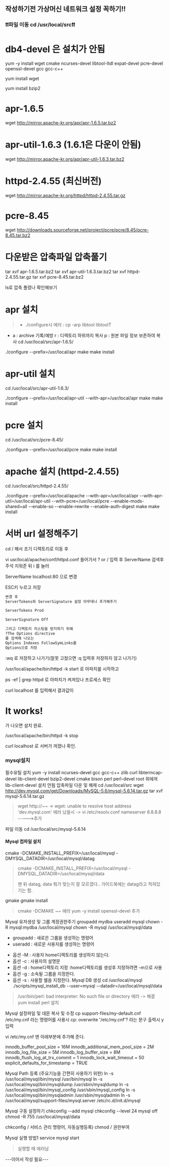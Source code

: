 ## 작성하기전 가상머신 네트워크 설정 꼭하기!!

### ❗❗파일 이동 cd /usr/local/src❗❗

# db4-devel 은 설치가 안됨

yum -y install wget cmake ncurses-devel libtool-ltdl expat-devel pcre-devel openssl-devel gcc gcc-c++


yum install wget


yum install bzip2

# apr-1.6.5
wget http://mirror.apache-kr.org/apr/apr-1.6.5.tar.bz2

# apr-util-1.6.3 (1.6.1은 다운이 안됨)
wget http://mirror.apache-kr.org/apr/apr-util-1.6.3.tar.bz2

# httpd-2.4.55 (최신버전)
wget http://mirror.apache-kr.org/httpd/httpd-2.4.55.tar.gz

# pcre-8.45
wget http://downloads.sourceforge.net/project/pcre/pcre/8.45/pcre-8.45.tar.bz2 

# 다운받은 압축파일 압축풀기

tar xvf apr-1.6.5.tar.bz2
tar xvf apr-util-1.6.3.tar.bz2
tar xvf httpd-2.4.55.tar.gz
tar xvf pcre-8.45.tar.bz2

ls로 압축 풀렸나 확인해보기


# apr 설치
> - ./configure시 에러 : cp -arp libtool libtoolT
- a : archive 기록/예방 r : 디렉토리 하위까지 복사 p : 원본 파일 정보 보존하여 복사
cd /usr/local/src/apr-1.6.5/

./configure --prefix=/usr/local/apr
make
make install

# apr-util 설치
cd /usr/local/src/apr-util-1.6.3/

./configure --prefix=/usr/local/apr-util --with-apr=/usr/local/apr
make
make install

# pcre 설치
cd /usr/local/src/pcre-8.45/

./configure --prefix=/usr/local/pcre
make
make install

# apache 설치 (httpd-2.4.55)
cd /usr/local/src/httpd-2.4.55/

./configure --prefix=/usr/local/apache --with-apr=/usr/local/apr --with-apr-util=/usr/local/apr-util --with-pcre=/usr/local/pcre --enable-mods-shared=all --enable-so --enable-rewrite --enable-auth-digest
make
make install

# 서버 url 설정해주기
cd /
해서 초기 디렉토리로 이동 후

vi usr/local/apache/conf/httpd.conf
들어가서 ? or / 입력 후 ServerName 검색후 주석 지워준 뒤 i 를 눌러


ServerName localhost:80
으로 변경

ESC키 누르고 저장

```bash
변경 후
ServerTokens와 ServerSignature 설정 아무데나 추가해주기

ServerTokens Prod

ServerSignature Off

그리고 디렉토리 리스팅을 방지하기 위해
?The Options directive
를 검색해 나오는
Options Indexes FollowSymLinks를
Options으로 저장
```

:wq
로 저장하고 나가기(잘못 고쳤으면 :q 입력후 저장하지 않고 나가기)

/usr/local/apache/bin/httpd -k start
로 아파치를 시작하고

ps -ef | grep httpd
로 아파치가 켜져있나 프로세스 확인

curl localhost
를 입력해서 결과값이

<html><body><h1>It works!</h1></body></html>
가 나오면 설치 완료.

/usr/local/apache/bin/httpd -k stop

curl localhost
로 서버가 꺼졌나 확인.





### mysql설치
필수유틸 설치
yum -y install ncurses-devel gcc gcc-c++ zlib curl libtermcap-devel lib-client-devel bzip2-devel cmake bison perl perl-devel
 root
위에꺼 lib-client-devel 설치 안됨
압축파일 다운 및 해제
cd /usr/local/src
wget http://dev.mysql.com/get/Downloads/MySQL-5.6/mysql-5.6.14.tar.gz
tar xvf mysql-5.6.14.tar.gz

> wget http://~~ -> wget: unable to resolve host address 'dev.mysql.com' 
> 에러 났을시 
> -> vi /etc/resolv.conf 
> nameserver 8.8.8.8 ----->추가


파일 이동 cd /usr/local/src/mysql-5.6.14

#### Mysql 컴파일 설치
cmake -DCMAKE_INSTALL_PREFIX=/usr/local/mysql -DMYSQL_DATADIR=/usr/local/mysql/datag

> cmake -DCMAKE_INSTALL_PREFIX=/usr/local/mysql -DMYSQL_DATADIR=/usr/local/mysql/data 
>
> 맨 뒤 datag, data 뭐가 맞는지 잘 모르겠다.. 가이드북에는 datag라고 적혀있기는 함.

gmake
gmake install

> cmake -DCMAKE ~~ 에러
> yum -y install openssl-devel 추가




Mysql 유저생성 및 그룹 계정권한주기
groupadd mydba
useradd mysql
chown -R mysql:mydba /usr/local/mysql
chown -R mysql /usr/local/mysql/data

- groupadd : 새로은 그룹을 생성하는 명령어
- useradd : 새로운 사용자를 생성하는 명령어
* 옵션 -M : 사용자 home디렉토리를 생성하지 않는다.
* 옵션 -c : 사용자의 설명문
* 옵션 -d : home디렉토리 지정 :home디렉토리를 생성후 지정하려면 -m으로 사용
* 옵션 -g : 소속될 그룹을 지정한다.
* 옵션 -s : 사용할 쉘을 지정한다.
Mysql DB 생성
cd /usr/local/mysql
./scripts/mysql_install_db --user=mysql --datadir=/usr/local/mysql/data

> /usr/bin/perl: bad interpreter: No such file or directory 에러
> -> 해결 yum install perl 설치

Mysql 설정파일 및 데몬 복사 및 수정
cp support-files/my-default.cnf /etc/my.cnf
라는 명령어를 사용시 cp: overwrite '/etc/my.cnf'? 라는 문구 출력시 y입력


vi /etc/my.cnf
맨 아래부분에 추가해 준다.

innodb_buffer_pool_size = 16M
innodb_additional_mem_pool_size = 2M
innodb_log_file_size = 5M
innodb_log_buffer_size = 8M
innodb_flush_log_at_trx_commit = 1
innodb_lock_wait_timeout = 50
explicit_defaults_for_timestamp = TRUE

Mysql Path 등록 (주요기능을   간편히 사용하기 위한)
ln -s /usr/local/mysql/bin/mysql /usr/bin/mysql
ln -s /usr/local/mysql/bin/mysqldump /usr/sbin/mysqldump
ln -s /usr/local/mysql/bin/mysql_config /usr/sbin/mysql_config
ln -s /usr/local/mysql/bin/mysqladmin /usr/sbin/mysqladmin
ln -s /usr/local/mysql/support-files/mysql.server /etc/rc.d/init.d/mysql


Mysql 구동 설정하기
chkconfig --add mysql
chkconfig --level 24 mysql off
chmod -R 755 /usr/local/mysql/data

chkconfig / 서비스 관리 명령어, 자동실행등록)
chmod / 권한부여

Mysql 실행 방법1
service mysql start
> 실행할 때 에러남



---이어서 작성 필요---